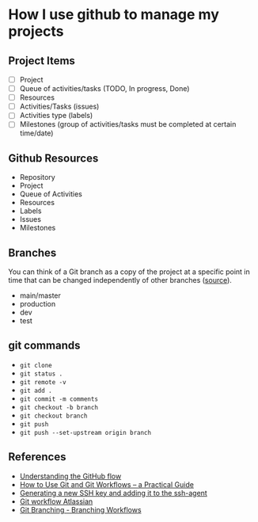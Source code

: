 # How I use github to manage my projects

## Project Items
- [ ] Project
- [ ] Queue of activities/tasks (TODO, In progress, Done)
- [ ] Resources
- [ ] Activities/Tasks (issues)
- [ ] Activities type (labels)
- [ ] Milestones (group of activities/tasks must be completed at certain time/date)

## Github Resources
- Repository
- Project
- Queue of Activities
- Resources
- Labels
- Issues
- Milestones

## Branches

You can think of a Git branch as a copy of the project at a specific point in time that can be changed independently of other branches ([source](https://www.freecodecamp.org/news/practical-git-and-git-workflows/#git-branches)).

- main/master
- production
- dev
- test

## git commands
- `git clone`
- `git status .`
- `git remote -v`
- `git add .`
- `git commit -m comments`
- `git checkout -b branch`
- `git checkout branch`
- `git push`
- `git push --set-upstream origin branch`

## References
- [Understanding the GitHub flow](https://guides.github.com/introduction/flow/)
- [How to Use Git and Git Workflows – a Practical Guide](https://www.freecodecamp.org/news/practical-git-and-git-workflows/)
- [Generating a new SSH key and adding it to the ssh-agent](https://docs.github.com/en/github/authenticating-to-github/generating-a-new-ssh-key-and-adding-it-to-the-ssh-agent)
- [Git workflow Atlassian](https://www.atlassian.com/git/tutorials/comparing-workflows)
- [Git Branching - Branching Workflows](https://git-scm.com/book/en/v2/Git-Branching-Branching-Workflows)


